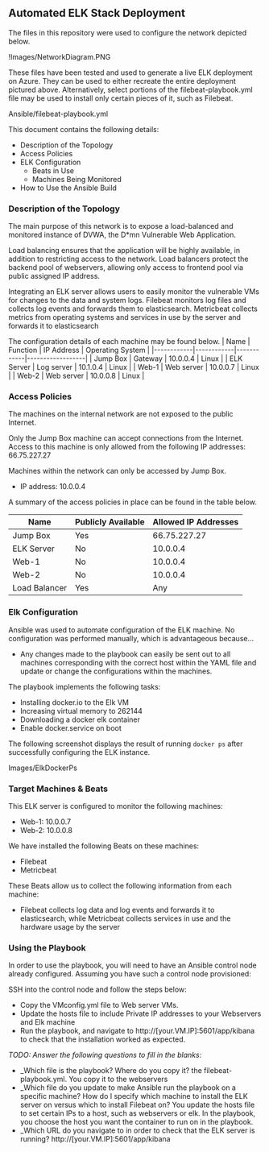 ## Automated ELK Stack Deployment

The files in this repository were used to configure the network depicted below.

!Images/NetworkDiagram.PNG

These files have been tested and used to generate a live ELK deployment on Azure. They can be used to either recreate the entire deployment pictured above. Alternatively, select portions of the filebeat-playbook.yml file may be used to install only certain pieces of it, such as Filebeat.

 Ansible/filebeat-playbook.yml

This document contains the following details:
- Description of the Topology
- Access Policies
- ELK Configuration
  - Beats in Use
  - Machines Being Monitored
- How to Use the Ansible Build


### Description of the Topology

The main purpose of this network is to expose a load-balanced and monitored instance of DVWA, the D*mn Vulnerable Web Application.

Load balancing ensures that the application will be highly available, in addition to restricting access to the network.
Load balancers protect the backend pool of webservers, allowing only access to frontend pool via public assigned IP address.

Integrating an ELK server allows users to easily monitor the vulnerable VMs for changes to the data and system logs.
Filebeat monitors log files and collects log events and forwards them to elasticsearch.
Metricbeat collects metrics from operating systems and services in use by the server and forwards it to elasticsearch

The configuration details of each machine may be found below.
| Name       | Function   | IP Address | Operating System |
|------------|------------|------------|------------------|
| Jump Box   | Gateway    | 10.0.0.4   | Linux            |
| ELK Server | Log server | 10.1.0.4   | Linux            |
| Web-1      | Web server | 10.0.0.7   | Linux            |
| Web-2      | Web server | 10.0.0.8   | Linux            |
### Access Policies

The machines on the internal network are not exposed to the public Internet. 

Only the Jump Box machine can accept connections from the Internet. Access to this machine is only allowed from the following IP addresses:
66.75.227.27

Machines within the network can only be accessed by Jump Box.
- IP address: 10.0.0.4

A summary of the access policies in place can be found in the table below.

| Name          | Publicly Available | Allowed IP Addresses |
|---------------|--------------------|----------------------|
| Jump Box      | Yes                | 66.75.227.27         |
| ELK Server    | No                 | 10.0.0.4             |
| Web-1         | No                 | 10.0.0.4             |
| Web-2         | No                 | 10.0.0.4             |
| Load Balancer | Yes                | Any                  |

### Elk Configuration

Ansible was used to automate configuration of the ELK machine. No configuration was performed manually, which is advantageous because...
- Any changes made to the playbook can easily be sent out to all machines corresponding with the correct host within the YAML file and update or change the configurations within the machines.

The playbook implements the following tasks:
- Installing docker.io to the Elk VM
- Increasing virtual memory to 262144
- Downloading a docker elk container
- Enable docker.service on boot

The following screenshot displays the result of running `docker ps` after successfully configuring the ELK instance.

Images/ElkDockerPs

### Target Machines & Beats
This ELK server is configured to monitor the following machines:
- Web-1: 10.0.0.7
- Web-2: 10.0.0.8

We have installed the following Beats on these machines:
- Filebeat
- Metricbeat

These Beats allow us to collect the following information from each machine:
- Filebeat collects log data and log events and forwards it to elasticsearch, while Metricbeat collects services in use and the hardware usage by the server

### Using the Playbook
In order to use the playbook, you will need to have an Ansible control node already configured. Assuming you have such a control node provisioned: 

SSH into the control node and follow the steps below:
- Copy the VMconfig.yml file to Web server VMs.
- Update the hosts file to include Private IP addresses to your Webservers and Elk machine
- Run the playbook, and navigate to http://[your.VM.IP]:5601/app/kibana to check that the installation worked as expected.

_TODO: Answer the following questions to fill in the blanks:_
- _Which file is the playbook? Where do you copy it? the filebeat-playbook.yml. You copy it to the webservers
- _Which file do you update to make Ansible run the playbook on a specific machine? How do I specify which machine to install the ELK server on versus which to install Filebeat on? You update the hosts file to set certain IPs to a host, such as webservers or elk. In the playbook, you choose the host you want the container to run on in the playbook.
- _Which URL do you navigate to in order to check that the ELK server is running? http://[your.VM.IP]:5601/app/kibana
